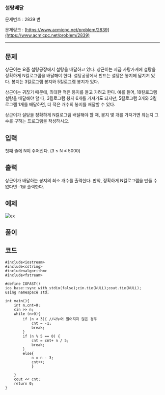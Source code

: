 ### 설탕배달 ###

문제번호 : 2839 번

문제링크 : [https://www.acmicpc.net/problem/2839](https://www.acmicpc.net/problem/2839)

----------

## 문제 ##

상근이는 요즘 설탕공장에서 설탕을 배달하고 있다. 상근이는 지금 사탕가게에 설탕을 정확하게 N킬로그램을 배달해야 한다. 설탕공장에서 만드는 설탕은 봉지에 담겨져 있다. 봉지는 3킬로그램 봉지와 5킬로그램 봉지가 있다.

상근이는 귀찮기 때문에, 최대한 적은 봉지를 들고 가려고 한다. 예를 들어, 18킬로그램 설탕을 배달해야 할 때, 3킬로그램 봉지 6개를 가져가도 되지만, 5킬로그램 3개와 3킬로그램 1개를 배달하면, 더 적은 개수의 봉지를 배달할 수 있다.

상근이가 설탕을 정확하게 N킬로그램 배달해야 할 때, 봉지 몇 개를 가져가면 되는지 그 수를 구하는 프로그램을 작성하시오.


## 입력 ##

첫째 줄에 N이 주어진다. (3 ≤ N ≤ 5000)



## 출력 ##


상근이가 배달하는 봉지의 최소 개수를 출력한다. 만약, 정확하게 N킬로그램을 만들 수 없다면 -1을 출력한다.

## 예제 ##

![ex](../image/ex.jpg)

## 풀이 ##


## 코드 ##
	
	#include<iostream>
	#include<cstring>
	#include<algorithm>
	#include<fstream>
	
	#define IOFAST() ios_base::sync_with_stdio(false);cin.tie(NULL);cout.tie(NULL);
	using namespace std;
	
	int main(){
		int n,cnt=0;
		cin >> n;
		while (n>0){
			if (n < 3){	//나누어 떨어지지 않은 경우
				cnt = -1;
				break;
			}
			if (n % 5 == 0) {
				cnt = cnt+ n / 5;
				break;
			}
			else{
				n = n - 3;
				cnt++;
				}
	
		}
		cout << cnt;
		return 0;
	}

